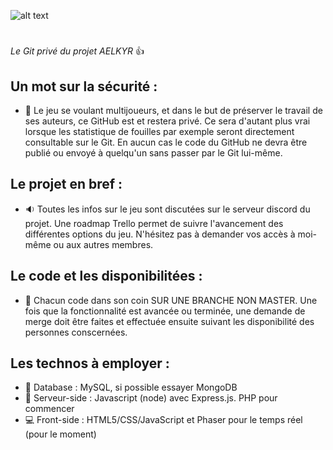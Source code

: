![alt text](http://aelkyr.net/sprites_usable/logo_presentation_aelkyr_usable.png)

# 


_Le Git privé du projet AELKYR_ :+1:


## Un mot sur la sécurité :
  - :no_entry_sign: Le jeu se voulant multijoueurs, et dans le but de préserver le travail de ses auteurs, ce GitHub est et restera privé. Ce sera d'autant plus vrai lorsque les statistique de fouilles par exemple seront directement consultable sur le Git. En aucun cas le code du GitHub ne devra être publié ou envoyé à quelqu'un sans passer par le Git lui-même.


## Le projet en bref :

  - :sound: Toutes les infos sur le jeu sont discutées sur le serveur discord du projet. Une roadmap Trello permet de suivre l'avancement des différentes options du jeu. N'hésitez pas à demander vos accès à moi-même ou aux autres membres.


## Le code et les disponibilitées :

  - :file_folder: Chacun code dans son coin SUR UNE BRANCHE NON MASTER. Une fois que la fonctionnalité est avancée ou terminée, une demande de merge doit être faites et effectuée ensuite suivant les disponibilité des personnes conscernées.


## Les technos à employer :

  - :floppy_disk: Database : MySQL, si possible essayer MongoDB
  - :closed_lock_with_key: Serveur-side : Javascript (node) avec Express.js. PHP pour commencer
  - :computer: Front-side : HTML5/CSS/JavaScript et Phaser pour le temps réel (pour le moment)
